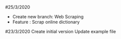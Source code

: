 #25/3/2020
- Create new branch: Web Scraping
- Feature : Scrap online dictionary



#23/3/2020
Create initial version
Update example file